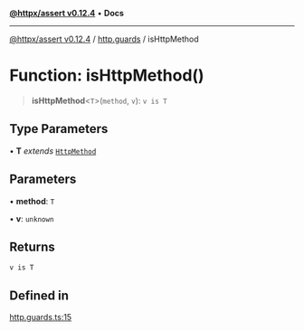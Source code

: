 [**@httpx/assert v0.12.4**](../../README.md) • **Docs**

***

[@httpx/assert v0.12.4](../../README.md) / [http.guards](../README.md) / isHttpMethod

# Function: isHttpMethod()

> **isHttpMethod**\<`T`\>(`method`, `v`): `v is T`

## Type Parameters

• **T** *extends* [`HttpMethod`](../../http.types/type-aliases/HttpMethod.md)

## Parameters

• **method**: `T`

• **v**: `unknown`

## Returns

`v is T`

## Defined in

[http.guards.ts:15](https://github.com/belgattitude/httpx/blob/acde85be3548fccd6cc1a311d7f8d4419e2b6ce0/packages/assert/src/http.guards.ts#L15)
